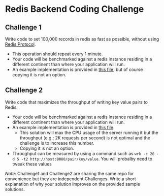 # Redis Backend Coding Challenge

## Challenge 1

Write code to set 100,000 records in redis as fast as possible, without using [Redis Protocol](https://redis.io/topics/protocol).
  - This operation should repeat every 1 minute.
  - Your code will be benchmarked against a redis instance residing in a different continent than where your application will run.
  - An example implementation is provided in [this file](src/main/java/com/uken/platform/interview/problem1/RedisService.java), but of course copying it is not an option.

## Challenge 2

Write code that maximizes the throughput of writing key value pairs to Redis.
  - Your code will be benchmarked against a redis instance residing in a different continent than where your application will run.
  - An example implementation is provided in [this file](src/main/java/com/uken/platform/interview/problem2/RedisController.java).
    - This solution will max the CPU usage of the server running it but the throughput (e.g.: 2K requests per second) is not optimal and the challenge is to increase this number.
    - Copying it is not an option.
  - Throughput can be measured by using a command such as `wrk -c 20 -d 5 -t2 http://host:8080/pair/key/value`. You will probalby need to tweak these values

*Note:* Challenge1 and Challenge2 are sharing the same repo for convenience but they are independent Challenges. Write a short explanation of why your solution improves on the provided sample solutions.
